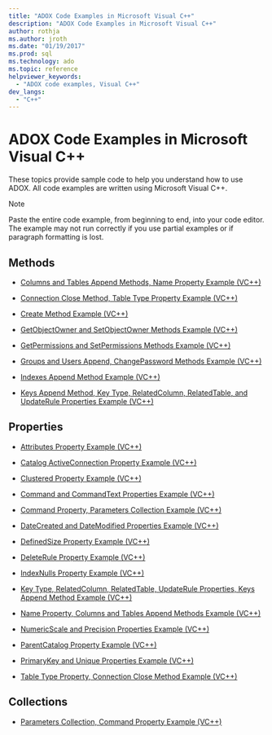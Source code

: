 ```yaml
---
title: "ADOX Code Examples in Microsoft Visual C++"
description: "ADOX Code Examples in Microsoft Visual C++"
author: rothja
ms.author: jroth
ms.date: "01/19/2017"
ms.prod: sql
ms.technology: ado
ms.topic: reference
helpviewer_keywords:
  - "ADOX code examples, Visual C++"
dev_langs:
  - "C++"
---
```

# ADOX Code Examples in Microsoft Visual C++
These topics provide sample code to help you understand how to use ADOX. All code examples are written using Microsoft Visual C++.  
  
> [!NOTE]
>  Paste the entire code example, from beginning to end, into your code editor. The example may not run correctly if you use partial examples or if paragraph formatting is lost.  
  
## Methods  
  
-   [Columns and Tables Append Methods, Name Property Example (VC++)](./columns-and-tables-append-methods-name-property-example-vc.md)  
  
-   [Connection Close Method, Table Type Property Example (VC++)](./connection-close-method-table-type-property-example-vc.md)  
  
-   [Create Method Example (VC++)](./create-method-example-vc.md)  
  
-   [GetObjectOwner and SetObjectOwner Methods Example (VC++)](./getobjectowner-and-setobjectowner-methods-example-vc.md)  
  
-   [GetPermissions and SetPermissions Methods Example (VC++)](./getpermissions-and-setpermissions-methods-example-vc.md)  
  
-   [Groups and Users Append, ChangePassword Methods Example (VC++)](./groups-and-users-append-changepassword-methods-example-vc.md)  
  
-   [Indexes Append Method Example (VC++)](./indexes-append-method-example-vc.md)  
  
-   [Keys Append Method, Key Type, RelatedColumn, RelatedTable, and UpdateRule Properties Example (VC++)](./keys-append-method-key-type-relatedcolumn-relatedtable-example-vc.md)  
  
## Properties  
  
-   [Attributes Property Example (VC++)](./attributes-property-example-vc.md)  
  
-   [Catalog ActiveConnection Property Example (VC++)](./catalog-activeconnection-property-example-vc.md)  
  
-   [Clustered Property Example (VC++)](./clustered-property-example-vc.md)  
  
-   [Command and CommandText Properties Example (VC++)](./command-and-commandtext-properties-example-vc.md)  
  
-   [Command Property, Parameters Collection Example (VC++)](./parameters-collection-command-property-example-vc.md)  
  
-   [DateCreated and DateModified Properties Example (VC++)](./datecreated-and-datemodified-properties-example-vc.md)  
  
-   [DefinedSize Property Example (VC++)](./definedsize-property-example-vc.md)  
  
-   [DeleteRule Property Example (VC++)](./deleterule-property-example-vc.md)  
  
-   [IndexNulls Property Example (VC++)](./indexnulls-property-example-vc.md)  
  
-   [Key Type, RelatedColumn, RelatedTable, UpdateRule Properties, Keys Append Method Example (VC++)](./keys-append-method-key-type-relatedcolumn-relatedtable-example-vc.md)  
  
-   [Name Property, Columns and Tables Append Methods Example (VC++)](./columns-and-tables-append-methods-name-property-example-vc.md)  
  
-   [NumericScale and Precision Properties Example (VC++)](./numericscale-and-precision-properties-of-the-column-object-example-vc.md)  
  
-   [ParentCatalog Property Example (VC++)](./parentcatalog-property-example-vc.md)  
  
-   [PrimaryKey and Unique Properties Example (VC++)](./primarykey-and-unique-properties-example-vc.md)  
  
-   [Table Type Property, Connection Close Method Example (VC++)](./connection-close-method-table-type-property-example-vc.md)  
  
## Collections  
  
-   [Parameters Collection, Command Property Example (VC++)](./parameters-collection-command-property-example-vc.md)
